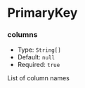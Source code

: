 # PrimaryKey

### columns

- Type: `String[]`
- Default: `null`
- Required: `true`

List of column names

